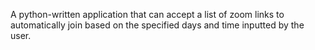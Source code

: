 A python-written application that can accept a list of zoom links to automatically join based on the specified days and time inputted by the user.

